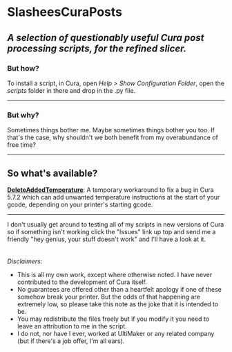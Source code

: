 # SlasheesCuraPosts
## *A selection of questionably useful Cura post processing scripts, for the refined slicer.*
### But how?
To install a script, in Cura, open *Help > Show Configuration Folder*, open the *scripts* folder in there and drop in the .py file.
***
### But why?
Sometimes things bother me. Maybe sometimes things bother you too. If that's the case, why shouldn't we both benefit from my overabundance of free time?
***
## So what's available?
**[DeleteAddedTemperature](https://github.com/Slashee-the-Cow/SlasheesCuraPosts/blob/main/DeleteAddedTemperature/DeleteAddedTemperature.py?raw=True)**: A temporary workaround to fix a bug in Cura 5.7.2 which can add unwanted temperature instructions at the start of your gcode, depending on your printer's starting gcode.  
***
I don't usually get around to testing all of my scripts in new versions of Cura so if something isn't working click the "Issues" link up top and send me a friendly "hey genius, your stuff doesn't work" and I'll have a look at it.
&NewLine;  
&NewLine;  
&NewLine;  
*Disclaimers*:
- This is all my own work, except where otherwise noted. I have never contributed to the development of Cura itself.
- No guarantees are offered other than a heartfelt apology if one of these somehow break your printer. But the odds of that happening are extremely low, so please take this note as the joke that it is intended to be.
- You may redistribute the files freely but if you modify it you need to leave an attribution to me in the script.
- I do not, nor have I ever, worked at UltiMaker or any related company (but if there's a job offer, I'm all ears).
